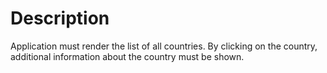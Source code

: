 # Description

Application must render the list of all countries. By clicking on the country, additional information about the country must be shown.
